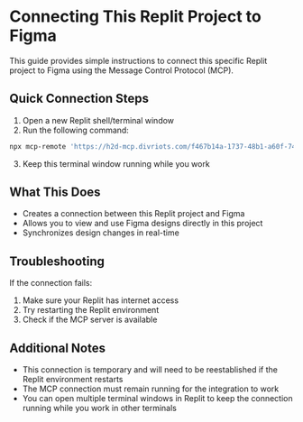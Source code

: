 # Connecting This Replit Project to Figma

This guide provides simple instructions to connect this specific Replit project to Figma using the Message Control Protocol (MCP).

## Quick Connection Steps

1. Open a new Replit shell/terminal window
2. Run the following command:

```bash
npx mcp-remote 'https://h2d-mcp.divriots.com/f467b14a-1737-48b1-a60f-7428ec595fae/sse'
```

3. Keep this terminal window running while you work

## What This Does

- Creates a connection between this Replit project and Figma
- Allows you to view and use Figma designs directly in this project
- Synchronizes design changes in real-time

## Troubleshooting

If the connection fails:

1. Make sure your Replit has internet access
2. Try restarting the Replit environment
3. Check if the MCP server is available

## Additional Notes

- This connection is temporary and will need to be reestablished if the Replit environment restarts
- The MCP connection must remain running for the integration to work
- You can open multiple terminal windows in Replit to keep the connection running while you work in other terminals